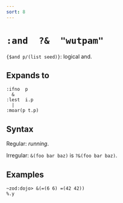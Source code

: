 ```yaml
---
sort: 8
---
```


# `:and  ?&  "wutpam"`

`{$and p/(list seed)}`: logical and.

## Expands to

```
:ifno  p  
  &
:lest  i.p
  |
:moar(p t.p)
```

## Syntax

Regular: *running*.

Irregular: `&(foo bar baz)` is `?&(foo bar baz)`.

## Examples

```
~zod:dojo> &(=(6 6) =(42 42))
%.y
```
